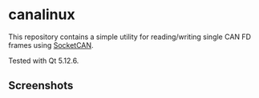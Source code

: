 # canalinux
This repository contains a simple utility for reading/writing single CAN FD frames using [SocketCAN](https://en.wikipedia.org/wiki/SocketCAN).

Tested with Qt 5.12.6.

## Screenshots
